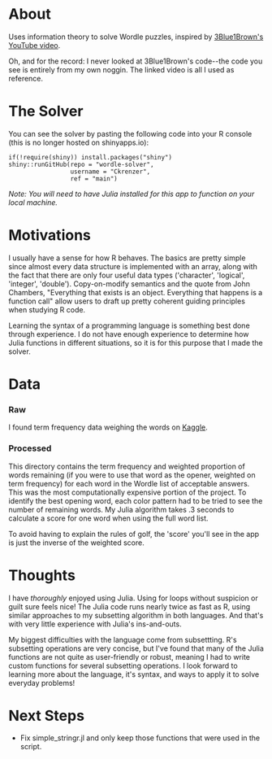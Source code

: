 # About
Uses information theory to solve Wordle puzzles, inspired by [3Blue1Brown's YouTube video](https://youtu.be/v68zYyaEmEA).

Oh, and for the record: I never looked at 3Blue1Brown's code--the code you see is entirely from my own noggin. The linked video is all I used as reference.


# The Solver

You can see the solver by pasting the following code into your R console (this is no longer hosted on shinyapps.io):

```
if(!require(shiny)) install.packages("shiny")
shiny::runGitHub(repo = "wordle-solver",
                 username = "Ckrenzer",
                 ref = "main")
```

*Note: You will need to have Julia installed for this app to function on your local machine.*


# Motivations

I usually have a sense for how R behaves. The basics are pretty simple since almost every data structure is implemented with an array, along with the fact that there are only four useful data types ('character', 'logical', 'integer', 'double'). Copy-on-modify semantics and the quote from John Chambers, "Everything that exists is an object. Everything that happens is a function call" allow users to draft up pretty coherent guiding principles when studying R code.

Learning the syntax of a programming language is something best done through experience. I do not have enough experience to determine how Julia functions in different situations, so it is for this purpose that I made the solver.

# Data

### Raw

I found term frequency data weighing the words on [Kaggle](https://www.kaggle.com/datasets/rtatman/english-word-frequency?select=unigram_freq.csv).

### Processed

This directory contains the term frequency and weighted proportion of words remaining (if you were to use that word as the opener, weighted on term frequency) for each word in the Wordle list of acceptable answers. This was the most computationally expensive portion of the project. To identify the best opening word, each color pattern had to be tried to see the number of remaining words. My Julia algorithm takes .3 seconds to calculate a score for one word when using the full word list.

To avoid having to explain the rules of golf, the 'score' you'll see in the app is just the inverse of the weighted score.

# Thoughts
I have *thoroughly* enjoyed using Julia. Using for loops without suspicion or guilt sure feels nice! The Julia code runs nearly twice as fast as R, using similar approaches to my subsetting algorithm in both languages. And that's with very little experience with Julia's ins-and-outs.

My biggest difficulties with the language come from subsettting. R's subsetting operations are very concise, but I've found that many of the Julia functions are not quite as user-friendly or robust, meaning I had to write custom functions for several subsetting operations. I look forward to learning more about the language, it's syntax, and ways to apply it to solve everyday problems!


# Next Steps

- Fix simple_stringr.jl and only keep those functions that were used in the script.
